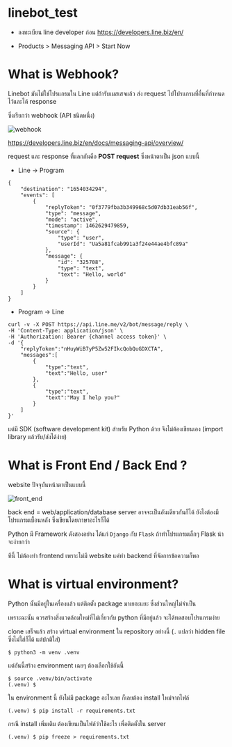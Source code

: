 # linebot_test

- ลงทะเบียน line developer ก่อน https://developers.line.biz/en/

- Products > Messaging API > Start Now

# What is Webhook?

Linebot มันไม่ใช่โปรแกรมใน Line แต่ถ้ารับเมสเสจแล้ว ส่ง request ไปโปรแกรมที่อื่นที่กำหนดไว้และได้ response 

ซึ่งเรียกว่า webhook (API ชนิดหนึ่ง)

![webhook](https://user-images.githubusercontent.com/44984892/105693161-fe55bc80-5f31-11eb-8037-d9ab7904d058.png)

https://developers.line.biz/en/docs/messaging-api/overview/

request และ response ที่แลกกันคือ **POST request** ซึ่งหน้าตาเป็น json แบบนี้

- Line -> Program

~~~
{
	"destination": "1654034294",
	"events": [
		{
			"replyToken": "0f3779fba3b349968c5d07db31eab56f",
			"type": "message",
			"mode": "active",
			"timestamp": 1462629479859,
			"source": {
				"type": "user",
				"userId": "Ua5a81fcab991a3f24e44ae4bfc89a"
			},
			"message": {
				"id": "325708",
				"type": "text",
				"text": "Hello, world"
			}
		}
	]
}
~~~

- Program -> Line

~~~
curl -v -X POST https://api.line.me/v2/bot/message/reply \
-H 'Content-Type: application/json' \
-H 'Authorization: Bearer {channel access token}' \
-d '{
    "replyToken":"nHuyWiB7yP5Zw52FIkcQobQuGDXCTA",
    "messages":[
        {
            "type":"text",
            "text":"Hello, user"
        },
        {
            "type":"text",
            "text":"May I help you?"
        }
    ]
}'
~~~

แต่มี SDK (software development kit) สำหรับ Python ด้วย จึงไม่ต้องเขียนเอง (import library แล้วรับ/ส่งได้ง่าย)

# What is Front End / Back End ?

website ปัจจุบันหน้าตาเป็นแบบนี้

![front_end](https://user-images.githubusercontent.com/44984892/105697436-21cf3600-5f37-11eb-8898-148b062e4a89.png)

back end = web/application/database server อาจจะเป็นอันเดียวกันก็ได้ ยังไงต้องมีโปรแกรมเบื้อนหลัง ซึ่งเขียนโดยภาษาอะไรก็ได้

Python มี Framework ดังสองอย่าง ได้แก่ `Django` กับ `Flask` ถ้าทำโปรแกรมเล็กๆ Flask น่าจะง่ายกว่า

ทีนี้ ไม่ต้องทำ frontend เพราะไม่มี website แค่ทำ backend ที่จัดการข้อความก็พอ

# What is virtual environment?

Python นั้นมีอยู่ในเครื่องแล้ว แต่ติดตั้ง package มาเยอะแยะ ซึ่งส่วนใหญ่ไม่จำเป็น

เพราะฉะนั้น ควรสร้างสิ่งแวดล้อมใหม่ที่ไม่เกี่ยวกับ python ที่มีอยู่แล้ว จะได้ทดสอบโปรแกรมง่าย

clone เสร็จแล้ว สร้าง virtual environment ใน repository อย่างนี้ (`.` แปลว่า hidden file ซึ่งไม่ใส่ก็ได้ แต่ปกติใส่)

~~~
$ python3 -m venv .venv
~~~

แต่อันนี้สร้าง environment เฉยๆ ต้องเลือกใช้อันนี้

~~~
$ source .venv/bin/activate
(.venv) $
~~~

ใน environment นี้ ยังไม่มี package อะไรเลย ก็เลยต้อง install ใหม่จากไฟล์

~~~
(.venv) $ pip install -r requirements.txt
~~~

กรณี install เพิ่มเติม ต้องเขียนเป็นไฟล์ว่าใช้อะไร เพื่อติดตั้งใน server

~~~
(.venv) $ pip freeze > requirements.txt
~~~
